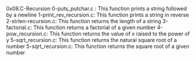 0x08.C-Recursion
0-puts_putchar.c : This function prints a string followed by a newline
1-print_rev_recursion.c: This function prints a string in reverse
2-strlen-recursion.c: This function returns the length of a string
3-factorial.c: This function returns a factorial of a given number
4-pow_recursion.c: This function returns the value of x raised to the power of y
5-sqrt_recursion.c: This function returns the natural square root of a number
5-sqrt_recursion.c: This function returns the square root of a given number

